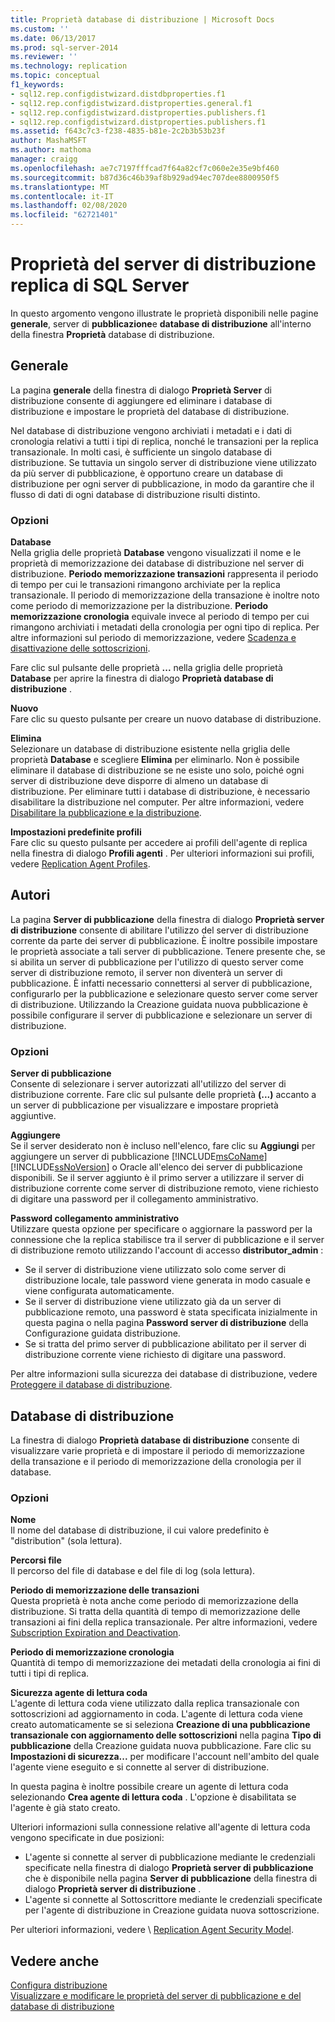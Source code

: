 ```yaml
---
title: Proprietà database di distribuzione | Microsoft Docs
ms.custom: ''
ms.date: 06/13/2017
ms.prod: sql-server-2014
ms.reviewer: ''
ms.technology: replication
ms.topic: conceptual
f1_keywords:
- sql12.rep.configdistwizard.distdbproperties.f1
- sql12.rep.configdistwizard.distproperties.general.f1
- sql12.rep.configdistwizard.distproperties.publishers.f1
- sql12.rep.configdistwizard.distproperties.publishers.f1
ms.assetid: f643c7c3-f238-4835-b81e-2c2b3b53b23f
author: MashaMSFT
ms.author: mathoma
manager: craigg
ms.openlocfilehash: ae7c7197fffcad7f64a82cf7c060e2e35e9bf460
ms.sourcegitcommit: b87d36c46b39af8b929ad94ec707dee8800950f5
ms.translationtype: MT
ms.contentlocale: it-IT
ms.lasthandoff: 02/08/2020
ms.locfileid: "62721401"
---
```

# <a name="sql-server-replication-distributor-properties"></a>Proprietà del server di distribuzione replica di SQL Server
In questo argomento vengono illustrate le proprietà disponibili nelle pagine **generale**, server di **pubblicazione**e **database di distribuzione** all'interno della finestra **Proprietà** database di distribuzione. 

## <a name="general"></a>Generale
  La pagina **generale** della finestra di dialogo **Proprietà Server** di distribuzione consente di aggiungere ed eliminare i database di distribuzione e impostare le proprietà del database di distribuzione.  
  
 Nel database di distribuzione vengono archiviati i metadati e i dati di cronologia relativi a tutti i tipi di replica, nonché le transazioni per la replica transazionale. In molti casi, è sufficiente un singolo database di distribuzione. Se tuttavia un singolo server di distribuzione viene utilizzato da più server di pubblicazione, è opportuno creare un database di distribuzione per ogni server di pubblicazione, in modo da garantire che il flusso di dati di ogni database di distribuzione risulti distinto.  
  
### <a name="options"></a>Opzioni  
 **Database**  
 Nella griglia delle proprietà **Database** vengono visualizzati il nome e le proprietà di memorizzazione dei database di distribuzione nel server di distribuzione. **Periodo memorizzazione transazioni** rappresenta il periodo di tempo per cui le transazioni rimangono archiviate per la replica transazionale. Il periodo di memorizzazione della transazione è inoltre noto come periodo di memorizzazione per la distribuzione. **Periodo memorizzazione cronologia** equivale invece al periodo di tempo per cui rimangono archiviati i metadati della cronologia per ogni tipo di replica. Per altre informazioni sul periodo di memorizzazione, vedere [Scadenza e disattivazione delle sottoscrizioni](subscription-expiration-and-deactivation.md).  
  
 Fare clic sul pulsante delle proprietà **...** nella griglia delle proprietà **Database** per aprire la finestra di dialogo **Proprietà database di distribuzione** .  
  
 **Nuovo**  
 Fare clic su questo pulsante per creare un nuovo database di distribuzione.  
  
 **Elimina**  
 Selezionare un database di distribuzione esistente nella griglia delle proprietà **Database** e scegliere **Elimina** per eliminarlo. Non è possibile eliminare il database di distribuzione se ne esiste uno solo, poiché ogni server di distribuzione deve disporre di almeno un database di distribuzione. Per eliminare tutti i database di distribuzione, è necessario disabilitare la distribuzione nel computer. Per altre informazioni, vedere [Disabilitare la pubblicazione e la distribuzione](disable-publishing-and-distribution.md).  
  
 **Impostazioni predefinite profili**  
 Fare clic su questo pulsante per accedere ai profili dell'agente di replica nella finestra di dialogo **Profili agenti** . Per ulteriori informazioni sui profili, vedere [Replication Agent Profiles](agents/replication-agent-profiles.md).  

## <a name="publishers"></a>Autori

  La pagina **Server di pubblicazione** della finestra di dialogo **Proprietà server di distribuzione** consente di abilitare l'utilizzo del server di distribuzione corrente da parte dei server di pubblicazione. È inoltre possibile impostare le proprietà associate a tali server di pubblicazione. Tenere presente che, se si abilita un server di pubblicazione per l'utilizzo di questo server come server di distribuzione remoto, il server non diventerà un server di pubblicazione. È infatti necessario connettersi al server di pubblicazione, configurarlo per la pubblicazione e selezionare questo server come server di distribuzione. Utilizzando la Creazione guidata nuova pubblicazione è possibile configurare il server di pubblicazione e selezionare un server di distribuzione.  
  
### <a name="options"></a>Opzioni  
 **Server di pubblicazione**  
 Consente di selezionare i server autorizzati all'utilizzo del server di distribuzione corrente. Fare clic sul pulsante delle proprietà **(...)** accanto a un server di pubblicazione per visualizzare e impostare proprietà aggiuntive.  
  
 **Aggiungere**  
 Se il server desiderato non è incluso nell'elenco, fare clic su **Aggiungi** per aggiungere un server di pubblicazione [!INCLUDE[msCoName](../../includes/msconame-md.md)] [!INCLUDE[ssNoVersion](../../includes/ssnoversion-md.md)] o Oracle all'elenco dei server di pubblicazione disponibili. Se il server aggiunto è il primo server a utilizzare il server di distribuzione corrente come server di distribuzione remoto, viene richiesto di digitare una password per il collegamento amministrativo.  
  
 **Password collegamento amministrativo**  
 Utilizzare questa opzione per specificare o aggiornare la password per la connessione che la replica stabilisce tra il server di pubblicazione e il server di distribuzione remoto utilizzando l'account di accesso **distributor_admin** :  
  
-   Se il server di distribuzione viene utilizzato solo come server di distribuzione locale, tale password viene generata in modo casuale e viene configurata automaticamente.  
-   Se il server di distribuzione viene utilizzato già da un server di pubblicazione remoto, una password è stata specificata inizialmente in questa pagina o nella pagina **Password server di distribuzione** della Configurazione guidata distribuzione.    
-   Se si tratta del primo server di pubblicazione abilitato per il server di distribuzione corrente viene richiesto di digitare una password.  
  
 Per altre informazioni sulla sicurezza dei database di distribuzione, vedere [Proteggere il database di distribuzione](security/secure-the-distributor.md).  

## <a name="distribution-database"></a>Database di distribuzione
 La finestra di dialogo **Proprietà database di distribuzione** consente di visualizzare varie proprietà e di impostare il periodo di memorizzazione della transazione e il periodo di memorizzazione della cronologia per il database.  
  
### <a name="options"></a>Opzioni  
 **Nome**  
 Il nome del database di distribuzione, il cui valore predefinito è "distribution" (sola lettura).  
  
 **Percorsi file**  
 Il percorso del file di database e del file di log (sola lettura).  
  
 **Periodo di memorizzazione delle transazioni**  
 Questa proprietà è nota anche come periodo di memorizzazione della distribuzione. Si tratta della quantità di tempo di memorizzazione delle transazioni ai fini della replica transazionale. Per altre informazioni, vedere [Subscription Expiration and Deactivation](subscription-expiration-and-deactivation.md).  
  
 **Periodo di memorizzazione cronologia**  
 Quantità di tempo di memorizzazione dei metadati della cronologia ai fini di tutti i tipi di replica.  
  
 **Sicurezza agente di lettura coda**  
 L'agente di lettura coda viene utilizzato dalla replica transazionale con sottoscrizioni ad aggiornamento in coda. L'agente di lettura coda viene creato automaticamente se si seleziona **Creazione di una pubblicazione transazionale con aggiornamento delle sottoscrizioni** nella pagina **Tipo di pubblicazione** della Creazione guidata nuova pubblicazione. Fare clic su **Impostazioni di sicurezza...** per modificare l'account nell'ambito del quale l'agente viene eseguito e si connette al server di distribuzione.  
  
 In questa pagina è inoltre possibile creare un agente di lettura coda selezionando **Crea agente di lettura coda** . L'opzione è disabilitata se l'agente è già stato creato.  
  
 Ulteriori informazioni sulla connessione relative all'agente di lettura coda vengono specificate in due posizioni:    
-   L'agente si connette al server di pubblicazione mediante le credenziali specificate nella finestra di dialogo **Proprietà server di pubblicazione** che è disponibile nella pagina **Server di pubblicazione** della finestra di dialogo **Proprietà server di distribuzione** .    
-   L'agente si connette al Sottoscrittore mediante le credenziali specificate per l'agente di distribuzione in Creazione guidata nuova sottoscrizione.  
  
 Per ulteriori informazioni, vedere \\ [Replication Agent Security Model](security/replication-agent-security-model.md). 

  
## <a name="see-also"></a>Vedere anche  
 [Configura distribuzione](configure-distribution.md)   
 [Visualizzare e modificare le proprietà del server di pubblicazione e del database di distribuzione](view-and-modify-distributor-and-publisher-properties.md)   

  
  
